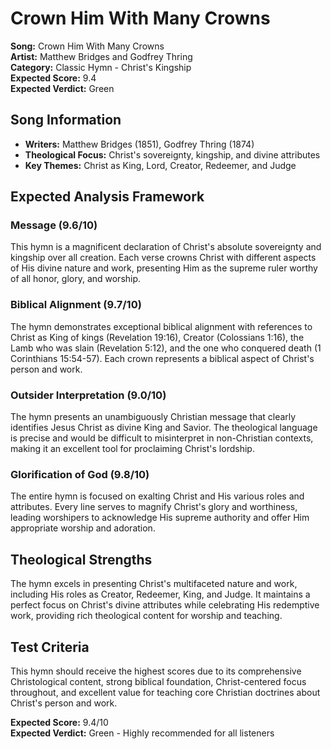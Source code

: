 # Crown Him With Many Crowns

**Song:** Crown Him With Many Crowns  
**Artist:** Matthew Bridges and Godfrey Thring  
**Category:** Classic Hymn - Christ's Kingship  
**Expected Score:** 9.4  
**Expected Verdict:** Green  

## Song Information
- **Writers:** Matthew Bridges (1851), Godfrey Thring (1874)
- **Theological Focus:** Christ's sovereignty, kingship, and divine attributes
- **Key Themes:** Christ as King, Lord, Creator, Redeemer, and Judge

## Expected Analysis Framework

### Message (9.6/10)
This hymn is a magnificent declaration of Christ's absolute sovereignty and kingship over all creation. Each verse crowns Christ with different aspects of His divine nature and work, presenting Him as the supreme ruler worthy of all honor, glory, and worship.

### Biblical Alignment (9.7/10)
The hymn demonstrates exceptional biblical alignment with references to Christ as King of kings (Revelation 19:16), Creator (Colossians 1:16), the Lamb who was slain (Revelation 5:12), and the one who conquered death (1 Corinthians 15:54-57). Each crown represents a biblical aspect of Christ's person and work.

### Outsider Interpretation (9.0/10)
The hymn presents an unambiguously Christian message that clearly identifies Jesus Christ as divine King and Savior. The theological language is precise and would be difficult to misinterpret in non-Christian contexts, making it an excellent tool for proclaiming Christ's lordship.

### Glorification of God (9.8/10)
The entire hymn is focused on exalting Christ and His various roles and attributes. Every line serves to magnify Christ's glory and worthiness, leading worshipers to acknowledge His supreme authority and offer Him appropriate worship and adoration.

## Theological Strengths
The hymn excels in presenting Christ's multifaceted nature and work, including His roles as Creator, Redeemer, King, and Judge. It maintains a perfect focus on Christ's divine attributes while celebrating His redemptive work, providing rich theological content for worship and teaching.

## Test Criteria
This hymn should receive the highest scores due to its comprehensive Christological content, strong biblical foundation, Christ-centered focus throughout, and excellent value for teaching core Christian doctrines about Christ's person and work.

**Expected Score:** 9.4/10  
**Expected Verdict:** Green - Highly recommended for all listeners
